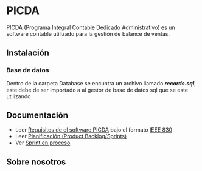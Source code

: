 # PICDA
PICDA (Programa Integral Contable Dedicado Administrativo) es un software contable utilizado para la gestión de balance de ventas.

## Instalación

### Base de datos
Dentro de la carpeta Database se encuntra un archivo llamado ***records.sql***, este debe de ser importado a al gestor de base de datos sql que se este utilizando
## Documentación 

 -  Leer [Requisitos de el software PICDA](https://docs.google.com/document/d/19kU4cGhMIdsixqF2NQH6RBeqVnIhPWorMFB7RPaK4OA/edit#) bajo el formato [IEEE 830](https://www.fdi.ucm.es/profesor/gmendez/docs/is0809/ieee830.pdf)
 -  Leer [Planificación (Product Backlog/Sprints)](https://docs.google.com/document/d/1qtXg7fapliBsOA0fl0WSG--WvriU_0QEb8ORqnfbmX4/edit?usp=sharing)
 -  Ver [Sprint en proceso](https://trello.com/b/F0L7Ituj/sprint)

## Sobre nosotros
